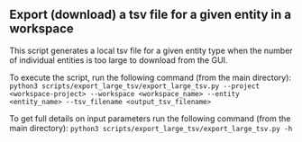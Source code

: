 ## Export (download) a tsv file for a given entity in a workspace
This script generates a local tsv file for a given entity type when the number of individual entities is too large to download from the GUI.

To execute the script, run the following command (from the main directory):
```python3 scripts/export_large_tsv/export_large_tsv.py --project <workspace-project> --workspace <workspace_name> --entity <entity_name> --tsv_filename <output_tsv_filename>```

To get full details on input parameters run the following command (from the main directory):
```python3 scripts/export_large_tsv/export_large_tsv.py -h```
